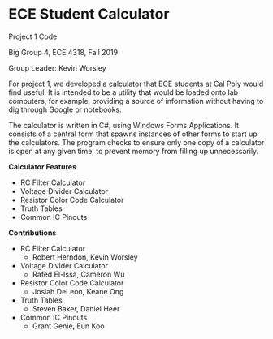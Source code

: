 # ECE Student Calculator

Project 1 Code

Big Group 4, ECE 4318, Fall 2019

Group Leader: Kevin Worsley


For project 1, we developed a calculator that ECE students at Cal Poly would find useful. It is intended to be a utility that would be loaded onto lab computers, for example, providing a source of information without having to dig through Google or notebooks.

The calculator is written in C#, using Windows Forms Applications. It consists of a central form that spawns instances of other forms to start up the calculators. The program checks to ensure only one copy of a calculator is open at any given time, to prevent memory from filling up unnecessarily.

**Calculator Features**
- RC Filter Calculator
- Voltage Divider Calculator
- Resistor Color Code Calculator
- Truth Tables
- Common IC Pinouts

**Contributions**
- RC Filter Calculator
  - Robert Herndon, Kevin Worsley
- Voltage Divider Calculator
  - Rafed El-Issa, Cameron Wu
- Resistor Color Code Calculator
  - Josiah DeLeon, Keane Ong
- Truth Tables
  - Steven Baker, Daniel Heer
- Common IC Pinouts
  - Grant Genie, Eun Koo
